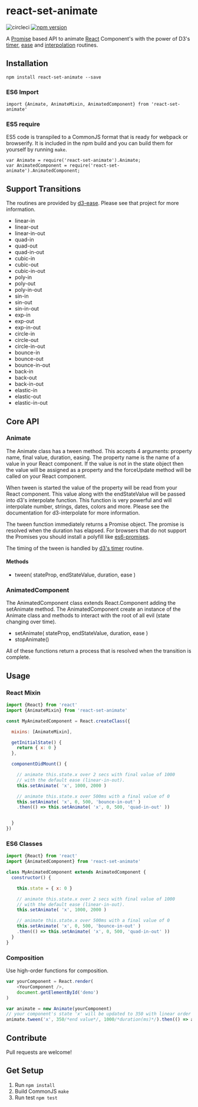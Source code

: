 # react-set-animate

![circleci](https://circleci.com/gh/WebsiteHQ/react-set-animate.svg?style=shield&circle-token=:circle-token) 
[![npm version](https://badge.fury.io/js/react-set-animate.svg)](https://badge.fury.io/js/react-set-animate)

A [Promise](https://promisesaplus.com/) based API to animate [React](https://facebook.github.io/react/) Component's with the power of D3's [timer](https://github.com/d3/d3-timer), [ease](https://github.com/d3/d3-ease) and [interpolation](https://github.com/d3/d3-interpolate) routines.

## Installation
```
npm install react-set-animate --save
```

### ES6 Import

```
import {Animate, AnimateMixin, AnimatedComponent} from 'react-set-animate'
```

### ES5 require

ES5 code is transpiled to a CommonJS format that is ready for webpack or browserify. It is included in the npm build and you can build them for yourself by running `make`.

```
var Animate = require('react-set-animate').Animate;
var AnimatedComponent = require('react-set-animate').AnimatedComponent;
```

## Support Transitions

The routines are provided by [d3-ease](https://github.com/d3/d3-ease). Please see that project for more information.

- linear-in
- linear-out
- linear-in-out
- quad-in
- quad-out
- quad-in-out
- cubic-in
- cubic-out
- cubic-in-out
- poly-in
- poly-out
- poly-in-out
- sin-in
- sin-out
- sin-in-out
- exp-in
- exp-out
- exp-in-out
- circle-in
- circle-out
- circle-in-out
- bounce-in
- bounce-out
- bounce-in-out
- back-in
- back-out
- back-in-out
- elastic-in
- elastic-out
- elastic-in-out

## Core API

### Animate

The Animate class has a tween method. This accepts 4 arguments: property name, final value, duration, easing. The property name is the name of a value in your React component. If the value is not in the state object then the value will be assigned as a property and the forceUpdate method will be called on your React component.

When tween is started the value of the property will be read from your React component. This value along with the endStateValue will be passed into d3's interpolate function. This function is very powerful and will interpolate number, strings, dates, colors and more. Please see the documentation for d3-interpolate for more information.

The tween function immediately returns a Promise object. The promise is resolved when the duration has elapsed. For browsers that do not support the Promises you should install a polyfill like [es6-promises](https://github.com/jakearchibald/es6-promise).

The timing of the tween is handled by [d3's timer](https://github.com/d3/d3-timer) routine.

#### Methods

  - tween( stateProp, endStateValue, duration, ease )

### AnimatedComponent

The AnimatedComponent class extends React.Component adding the setAnimate method. The AnimatedComponent create an instance of the Animate class and methods to interact with the root of all evil (state changing over time).

  - setAnimate( stateProp, endStateValue, duration, ease )
  - stopAnimate()


All of these functions return a process that is resolved when the transition is complete.

## Usage

### React Mixin

```js:extend.js
import {React} from 'react'
import {AnimateMixin} from 'react-set-animate'

const MyAnimatedComponent = React.createClass({

  mixins: [AnimateMixin],

  getInitialState() {
    return { x: 0 }
  },

  componentDidMount() {

    // animate this.state.x over 2 secs with final value of 1000
    // with the default ease (linear-in-out).
    this.setAnimate( 'x', 1000, 2000 )

    // animate this.state.x over 500ms with a final value of 0
    this.setAnimate( 'x', 0, 500, 'bounce-in-out' )
    .then(() => this.setAnimate( 'x', 0, 500, 'quad-in-out' ))


  }
})
```

### ES6 Classes

```js:extend.js
import {React} from 'react'
import {AnimatedComponent} from 'react-set-animate'

class MyAnimatedComponent extends AnimatedComponent {
  constructor() {

    this.state = { x: 0 }

    // animate this.state.x over 2 secs with final value of 1000
    // with the default ease (linear-in-out).
    this.setAnimate( 'x', 1000, 2000 )

    // animate this.state.x over 500ms with a final value of 0
    this.setAnimate( 'x', 0, 500, 'bounce-in-out' )
    .then(() => this.setAnimate( 'x', 0, 500, 'quad-in-out' ))
  }
}
```

### Composition

Use high-order functions for composition.

```js:app.js
var yourComponent = React.render(
    <YourComponent />,
    document.getElementById('demo')
)

var animate = new Animate(yourComponent)
// your component's state 'x' will be updated to 350 with linear order in 1 sec, then alpha will be 0 on end of moving
animate.tween('x', 350/*end value*/, 1000/*duration(ms)*/).then(() => animate.tween('alpha', 0, 400))
```

## Contribute

Pull requests are welcome!

## Get Setup

1. Run `npm install`
2. Build CommonJS `make`
3. Run test `npm test`
